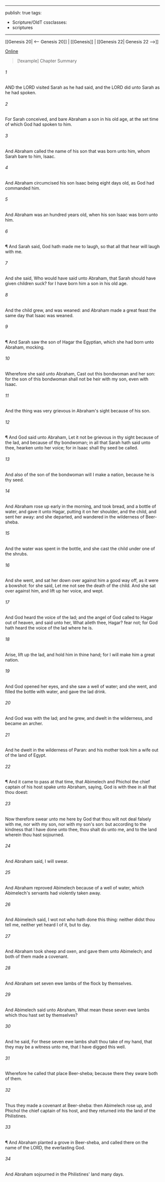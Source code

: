 

---
publish: true
tags:
  - Scripture/OldT
cssclasses:
  - scriptures
---
[[Genesis 20| <-- Genesis 20]] | [[Genesis]] | [[Genesis 22| Genesis 22 -->]]

[Online](https://churchofjesuschrist.org/study/scriptures/ot/gen/21?lang=eng)

>[!example] Chapter Summary
>
###### 1
AND the LORD visited Sarah as he had said, and the LORD did unto Sarah as he had spoken.
###### 2
For Sarah conceived, and bare Abraham a son in his old age, at the set time of which God had spoken to him.
###### 3
And Abraham called the name of his son that was born unto him, whom Sarah bare to him, Isaac.
###### 4
And Abraham circumcised his son Isaac being eight days old, as God had commanded him.
###### 5
And Abraham was an hundred years old, when his son Isaac was born unto him.
###### 6
¶ And Sarah said, God hath made me to laugh, so that all that hear will laugh with me.
###### 7
And she said, Who would have said unto Abraham, that Sarah should have given children suck?  for I have born him a son in his old age.
###### 8
And the child grew, and was weaned: and Abraham made a great feast the same day that Isaac was weaned.
###### 9
¶ And Sarah saw the son of Hagar the Egyptian, which she had born unto Abraham, mocking.
###### 10
Wherefore she said unto Abraham, Cast out this bondwoman and her son: for the son of this bondwoman shall not be heir with my son, even with Isaac.
###### 11
And the thing was very grievous in Abraham's sight because of his son.
###### 12
¶ And God said unto Abraham, Let it not be grievous in thy sight because of the lad, and because of thy bondwoman; in all that Sarah hath said unto thee, hearken unto her voice; for in Isaac shall thy seed be called.
###### 13
And also of the son of the bondwoman will I make a nation, because he is thy seed.
###### 14
And Abraham rose up early in the morning, and took bread, and a bottle of water, and gave it unto Hagar, putting it on her shoulder, and the child, and sent her away: and she departed, and wandered in the wilderness of Beer-sheba.
###### 15
And the water was spent in the bottle, and she cast the child under one of the shrubs.
###### 16
And she went, and sat her down over against him a good way off, as it were a bowshot: for she said, Let me not see the death of the child.  And she sat over against him, and lift up her voice, and wept.
###### 17
And God heard the voice of the lad; and the angel of God called to Hagar out of heaven, and said unto her, What aileth thee, Hagar?  fear not; for God hath heard the voice of the lad where he is.
###### 18
Arise, lift up the lad, and hold him in thine hand; for I will make him a great nation.
###### 19
And God opened her eyes, and she saw a well of water; and she went, and filled the bottle with water, and gave the lad drink.
###### 20
And God was with the lad; and he grew, and dwelt in the wilderness, and became an archer.
###### 21
And he dwelt in the wilderness of Paran: and his mother took him a wife out of the land of Egypt.
###### 22
¶ And it came to pass at that time, that Abimelech and Phichol the chief captain of his host spake unto Abraham, saying, God is with thee in all that thou doest:
###### 23
Now therefore swear unto me here by God that thou wilt not deal falsely with me, nor with my son, nor with my son's son: but according to the kindness that I have done unto thee, thou shalt do unto me, and to the land wherein thou hast sojourned.
###### 24
And Abraham said, I will swear.
###### 25
And Abraham reproved Abimelech because of a well of water, which Abimelech's servants had violently taken away.
###### 26
And Abimelech said, I wot not who hath done this thing: neither didst thou tell me, neither yet heard I of it, but to day.
###### 27
And Abraham took sheep and oxen, and gave them unto Abimelech; and both of them made a covenant.
###### 28
And Abraham set seven ewe lambs of the flock by themselves.
###### 29
And Abimelech said unto Abraham, What mean these seven ewe lambs which thou hast set by themselves?
###### 30
And he said, For these seven ewe lambs shalt thou take of my hand, that they may be a witness unto me, that I have digged this well.
###### 31
Wherefore he called that place Beer-sheba; because there they sware both of them.
###### 32
Thus they made a covenant at Beer-sheba: then Abimelech rose up, and Phichol the chief captain of his host, and they returned into the land of the Philistines.
###### 33
¶ And Abraham planted a grove in Beer-sheba, and called there on the name of the LORD, the everlasting God.
###### 34
And Abraham sojourned in the Philistines' land many days.



